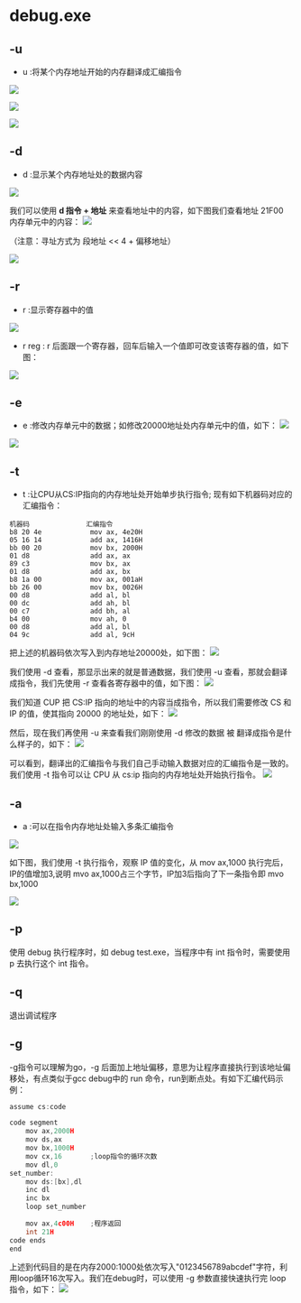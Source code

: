 # debug.exe
## -u
- u :将某个内存地址开始的内存翻译成汇编指令

![](images/Snipaste_2023-03-11_23-23-53.png)

![](images/Snipaste_2023-03-12_01-30-08.png)

![](images/Snipaste_2023-03-12_01-32-26.png)

## -d
- d :显示某个内存地址处的数据内容

![](images/Snipaste_2023-03-11_23-25-06.png)

我们可以使用 **d 指令 + 地址** 来查看地址中的内容，如下图我们查看地址 21F00 内存单元中的内容：
![](images/Snipaste_2023-03-11_23-33-17.png)

（注意：寻址方式为 段地址 << 4 + 偏移地址）

![](images/Snipaste_2023-03-12_01-33-14.png)

## -r
- r :显示寄存器中的值
  
![](images/Snipaste_2023-03-11_23-25-43.png)

- r reg : r 后面跟一个寄存器，回车后输入一个值即可改变该寄存器的值，如下图：

![](images/Snipaste_2023-03-11_23-27-41.png)

## -e
- e :修改内存单元中的数据；如修改20000地址处内存单元中的值，如下：
![](images/Snipaste_2023-03-11_23-41-21.png)

![](images/Snipaste_2023-03-12_01-36-59.png)

## -t
- t :让CPU从CS:IP指向的内存地址处开始单步执行指令; 现有如下机器码对应的汇编指令：
```
机器码              汇编指令
b8 20 4e            mov ax, 4e20H
05 16 14            add ax, 1416H
bb 00 20            mov bx, 2000H
01 d8               add ax, ax
89 c3               mov bx, ax
01 d8               add ax, bx
b8 1a 00            mov ax, 001aH
bb 26 00            mov bx, 0026H
00 d8               add al, bl
00 dc               add ah, bl
00 c7               add bh, al
b4 00               mov ah, 0
00 d8               add al, bl
04 9c               add al, 9cH
```
把上述的机器码依次写入到内存地址20000处，如下图：
![](images/Snipaste_2023-03-11_23-53-36.png)

我们使用 -d 查看，那显示出来的就是普通数据，我们使用 -u 查看，那就会翻译成指令，我们先使用 -r 查看各寄存器中的值，如下图：
![](images/Snipaste_2023-03-11_23-56-42.png)

我们知道 CUP 把 CS:IP 指向的地址中的内容当成指令，所以我们需要修改 CS 和 IP 的值，使其指向 20000 的地址处，如下：
![](images/Snipaste_2023-03-11_23-58-39.png)

然后，现在我们再使用 -u 来查看我们刚刚使用 -d 修改的数据 被 翻译成指令是什么样子的，如下：
![](images/Snipaste_2023-03-12_00-00-15.png)

可以看到，翻译出的汇编指令与我们自己手动输入数据对应的汇编指令是一致的。我们使用 -t 指令可以让 CPU 从 cs:ip 指向的内存地址处开始执行指令。
![](images/Snipaste_2023-03-12_00-05-19.png)

## -a
- a :可以在指令内存地址处输入多条汇编指令

![](images/Snipaste_2023-03-12_00-11-31.png)

如下图，我们使用 -t 执行指令，观察 IP 值的变化，从 mov ax,1000 执行完后，IP的值增加3,说明 mvo ax,1000占三个字节，IP加3后指向了下一条指令即 mvo bx,1000

![](images/Snipaste_2023-03-12_00-20-07.png)

## -p
使用 debug 执行程序时，如 debug test.exe，当程序中有 int 指令时，需要使用 p 去执行这个 int 指令。

## -q
退出调试程序

## -g
-g指令可以理解为go，-g 后面加上地址偏移，意思为让程序直接执行到该地址偏移处，有点类似于gcc debug中的 run 命令，run到断点处。有如下汇编代码示例：

```c
assume cs:code

code segment
	mov ax,2000H
	mov ds,ax
	mov bx,1000H
	mov cx,16		;loop指令的循环次数
	mov dl,0
set_number:
	mov ds:[bx],dl
	inc dl
	inc bx
	loop set_number
	
	mov ax,4c00H	;程序返回
	int 21H
code ends
end
```
上述到代码目的是在内存2000:1000处依次写入"0123456789abcdef"字符，利用loop循环16次写入。我们在debug时，可以使用 -g 参数直接快速执行完 loop 指令，如下：
![](images/Snipaste_2023-03-12_16-24-18.png)

